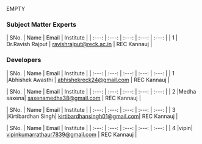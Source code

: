 EMPTY
<!-- Remove all lines above this line before making changes to the file -->
### Subject Matter Experts
| SNo. | Name | Email | Institute |
| :---: | :---: | :---: | :---: | :---: |
| 1 | Dr.Ravish Rajput | ravishrajput@reck.ac.in | REC Kannauj |

### Developers
| SNo. | Name | Email | Institute | 
| :---: | :---: | :---: | :---: | :---: |
| 1 |Abhishek Awasthi | abhishekreck24@gmail.com | REC Kannauj |

| SNo. | Name | Email | Institute | 
| :---: | :---: | :---: | :---: | :---: |
| 2 |Medha saxena| saxenamedha38@gmail.com | REC Kannauj |

| SNo. | Name | Email | Institute | 
| :---: | :---: | :---: | :---: | :---: |
| 3 |Kirtibardhan Singh| kirtibardhansingh01@gmail.com| REC Kannauj |

| SNo. | Name | Email | Institute | 
| :---: | :---: | :---: | :---: | :---: |
| 4 |vipin| vipinkumarrathaur7839@gmail.com | REC Kannauj |
